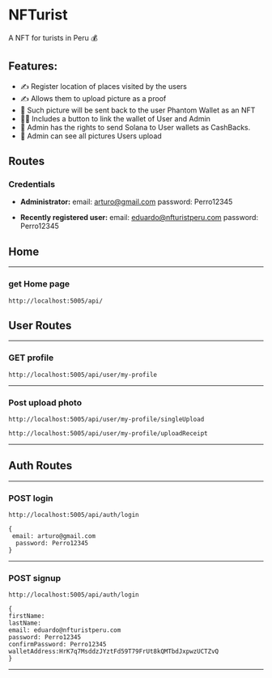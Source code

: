 # NFTurist

A NFT for turists in Peru 💰

## Features:

- ✍️ Register location of places visited by the users 
- ✍️ Allows them to upload picture as a proof
- 📱 Such picture will be sent back to the user Phantom Wallet as an NFT
- 👨‍💼 Includes a button to link the wallet of User and Admin
- 👑 Admin has the rights to send Solana to User wallets as CashBacks.
- 📸  Admin can see all pictures Users upload
  > >

## Routes

### **Credentials**

- **Administrator:**
  email: arturo@gmail.com
  password: Perro12345

- **Recently registered user:**
   email: eduardo@nfturistperu.com
  password: Perro12345

## Home
---
### **get** Home page

```
http://localhost:5005/api/
```

## User Routes

---

### **GET** profile

```
http://localhost:5005/api/user/my-profile
```

---

### **Post** upload photo

```
http://localhost:5005/api/user/my-profile/singleUpload
```

```
http://localhost:5005/api/user/my-profile/uploadReceipt
```


---



## Auth Routes


---

### **POST** login

```
http://localhost:5005/api/auth/login
```

```
{
 email: arturo@gmail.com
  password: Perro12345
}
```

---

### **POST** signup

```
http://localhost:5005/api/auth/login
```

```
{
firstName:
lastName:
email: eduardo@nfturistperu.com
password: Perro12345
confirmPassword: Perro12345
walletAddress:HrK7q7MsddzJYztFd59T79FrUt8kQMTbdJxpwzUCTZvQ
}
```

---

